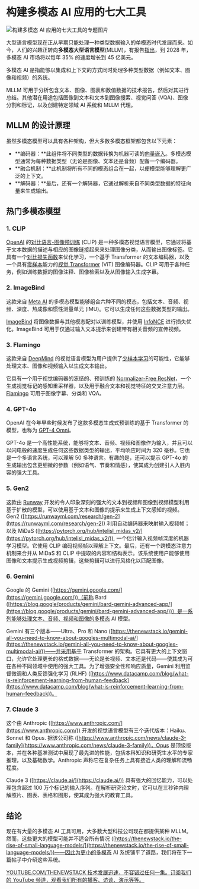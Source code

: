 # 构建多模态 AI 应用的七大工具

![构建多模态 AI 应用的七大工具的专题图片](https://cdn.thenewstack.io/media/2024/11/37168f9e-google-deepmind-bnoejhgavfe-unsplashb-1024x576.jpg)

大型语言模型现在正从早期只能处理一种类型数据输入的单模态时代发展而来。如今，人们的兴趣正转向**多模态大型语言模型**(MLLM)，有报告[指出](https://www.marketsandmarkets.com/Market-Reports/multimodal-ai-market-104892004.html)，到 2028 年，多模态 AI 市场将以每年 35% 的速度增长到 45 亿美元。

多模态 AI 是指能够以集成和上下文的方式同时处理多种类型数据（例如文本、图像和视频）的系统。

MLLM 可用于分析包含文本、图像、图表和数值数据的技术报告，然后对其进行总结。其他潜在用途包括图像到文本和文本到图像搜索、视觉问答 (VQA)、图像分割和标记，以及创建特定领域 AI 系统和 MLLM 代理。

## MLLM 的设计原理

虽然多模态模型可以具有各种架构，但大多数多模态框架都包含以下元素：

* **编码器：**此组件将不同类型的数据转换为机器可读的[向量嵌入](https://thenewstack.io/vector-embeddings-explained-a-beginners-guide-to-powerful-ai/)。多模态模型通常为每种数据类型（无论是图像、文本还是音频）配备一个编码器。
* **融合机制：**此机制将所有不同的模态组合在一起，以便模型能够理解更广泛的上下文。
* **解码器：**最后，还有一个解码器，它通过解析来自不同类型数据的特征向量来生成输出。

## 热门多模态模型

### 1. CLIP

[OpenAI](https://openai.com/) 的[对比语言-图像预训练](https://openai.com/index/clip/) (CLIP) 是一种多模态视觉语言模型，它通过将基于文本数据的描述与相应的图像链接起来来处理图像分类，从而输出图像标签。它具有一个[对比损失函数](https://towardsdatascience.com/contrastive-loss-explaned-159f2d4a87ec)来优化学习，一个基于 Transformer 的文本编码器，以及一个具有[零样本](https://www.kdnuggets.com/2022/12/zeroshot-learning-explained.html)能力的[视觉 Transformer](https://huggingface.co/docs/transformers/en/model_doc/vit) (ViT) 图像编码器。CLIP 可用于各种任务，例如训练数据的图像注释、图像检索以及从图像输入生成字幕。


### 2. ImageBind

这款来自 [Meta AI](https://www.meta.ai/) 的多模态模型能够组合六种不同的模态，包括文本、音频、视频、深度、热成像和惯性测量单元 (IMU)。它可以生成任何这些数据类型的输出。

[ImageBind](https://imagebind.metademolab.com/) 将图像数据与其他模态配对以训练模型，并使用 [InfoNCE](https://arxiv.org/pdf/1807.03748v2) 进行损失优化。ImageBind 可用于仅通过输入文本提示来创建带有相关音频的宣传视频。

### 3. Flamingo

这款来自 [DeepMind](https://deepmind.google/) 的视觉语言模型为用户提供了[少样本学习](https://www.analyticsvidhya.com/blog/2021/05/an-introduction-to-few-shot-learning/)的可能性，它能够处理文本、图像和视频输入以生成文本输出。

它具有一个用于视觉编码器的冻结的、预训练的 [Normalizer-Free ResNet](https://arxiv.org/pdf/2102.06171)，一个生成视觉标记的感知重采样器，以及用于融合文本和视觉特征的交叉注意力层。[Flamingo](https://arxiv.org/pdf/2204.14198) 可用于图像字幕、分类和 VQA。

### 4. GPT-4o

OpenAI 在今年早些时候发布了这款多模态生成式预训练的基于 Transformer 的模型，也称为 [GPT-4 Omni](https://thenewstack.io/reviewing-code-with-gpt-4o-openais-new-omni-llm/)。

GPT-4o 是一个高性能系统，能够将文本、音频、视频和图像作为输入，并且可以以闪电般的速度生成任何这些数据类型的输出，平均响应时间为 320 毫秒。它也是一个多语言系统，可以理解 50 多种语言。有趣的是，还可以提示 GPT-4o 的生成输出包含更细微的参数（例如语气、节奏和情感），使其成为创建引人入胜内容的强大工具。

### 5. Gen2

这款由 [Runway](https://runwayml.com/) 开发的令人印象深刻的强大的文本到视频和图像到视频模型利用基于扩散的模型，可以使用基于文本和图像的提示来生成上下文感知的视频。
Gen2 ([https://runwayml.com/research/gen-2](https://runwayml.com/research/gen-2)) 利用自动编码器来映射输入视频帧；以及 MiDaS ([https://pytorch.org/hub/intelisl_midas_v2/](https://pytorch.org/hub/intelisl_midas_v2/)), 一个估计输入视频帧深度的机器学习模型。它使用 CLIP 编码视频帧以理解上下文。最后，还有一个跨模态注意力机制来合并从 MiDaS 和 CLIP 中提取的内容和结构表示。该系统使用户能够使用图像和文本提示生成视频剪辑，这些剪辑可以进行风格化以匹配图像。

### 6. Gemini

Google 的 Gemini ([https://gemini.google.com/](https://gemini.google.com/))（前称 Bard ([https://blog.google/products/gemini/bard-gemini-advanced-app/](https://blog.google/products/gemini/bard-gemini-advanced-app/))）是一系列能够处理文本、音频、视频和图像的多模态 AI 模型。

Gemini 有三个版本——Ultra、Pro 和 Nano ([https://thenewstack.io/gemini-all-you-need-to-know-about-googles-multimodal-ai/](https://thenewstack.io/gemini-all-you-need-to-know-about-googles-multimodal-ai/))——并采用基于 Transformer 的架构。它具有更大的上下文窗口，允许它处理更长的格式数据——无论是长视频、文本还是代码——使其成为可在各种不同领域中使用的强大工具。为了增强安全性和响应质量，Gemini 利用监督微调和人类反馈强化学习 (RLHF) ([https://www.datacamp.com/blog/what-is-reinforcement-learning-from-human-feedback](https://www.datacamp.com/blog/what-is-reinforcement-learning-from-human-feedback))。

### 7. Claude 3

这个由 Anthropic ([https://www.anthropic.com/](https://www.anthropic.com/)) 开发的视觉语言模型有三个迭代版本：Haiku、Sonnet 和 Opus. 据该公司称 ([https://www.anthropic.com/news/claude-3-family](https://www.anthropic.com/news/claude-3-family))，Opus 是顶级版本，并在各种基准测试中展现了最先进的性能，包括本科知识和研究生水平的专家推理，以及基础数学。Anthropic 声称它在复杂任务上具有接近人类的理解和流畅程度。

Claude 3 ([https://claude.ai/](https://claude.ai/)) 具有强大的回忆能力，可以处理包含超过 100 万个标记的输入序列。在解析研究论文时，它可以在三秒钟内理解照片、图表、表格和图形，使其成为强大的教育工具。

## 结论

现在有大量的多模态 AI 工具可用，大多数大型科技公司现在都提供某种 MLLM。然而，这些更大的模型可能并不适合所有情况 ([https://thenewstack.io/the-rise-of-small-language-models/](https://thenewstack.io/the-rise-of-small-language-models/))——因此为更小的多模态 AI 系统铺平了道路，我们将在下一篇帖子中介绍这些系统。

[YOUTUBE.COM/THENEWSTACK
技术发展迅速，不容错过任何一集。订阅我们的 YouTube
频道，观看我们所有的播客、访谈、演示等等。](https://youtube.com/thenewstack?sub_confirmation=1)